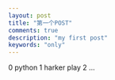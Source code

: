 ```yaml
---
layout: post
title: "第一个POST"
comments: true
description: "my first post"
keywords: "only"
---
```



0 python
1 harker play
2 ...
